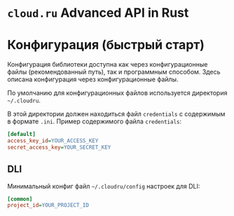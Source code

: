 # `cloud.ru` Advanced API in Rust

# Конфигурация (быстрый старт)

Конфигурация библиотеки доступна как через конфигурационные файлы (рекомендованный путь), так и программным способом.
Здесь описана конфигурация через конфигурационные файлы.

По умолчанию для конфигурационных файлов используется директория `~/.cloudru`.  

В этой директории должен находиться файл `credentials` с содержимым в формате `.ini`. 
Пример содержимого файла `credentials`:

```ini
[default]
access_key_id=YOUR_ACCESS_KEY
secret_access_key=YOUR_SECRET_KEY
```

## DLI

Минимальный конфиг файл `~/.cloudru/config` настроек для DLI:

```ini
[common]
project_id=YOUR_PROJECT_ID
```